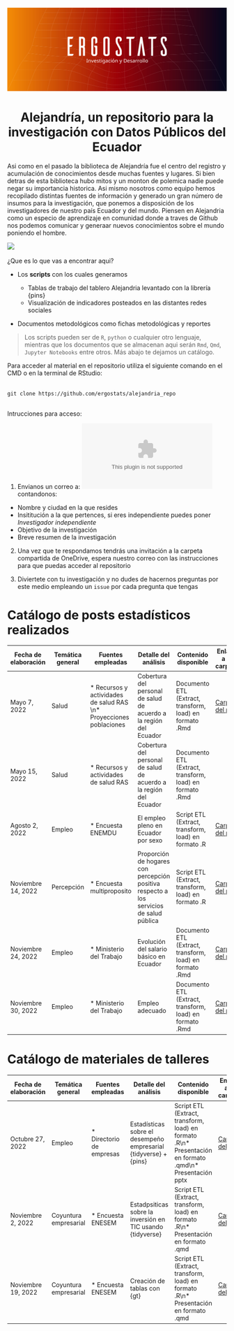  
![](img/portada_alejandria.jpg)

<h1 align = "center"> 
Alejandría, un repositorio para la investigación con Datos Públicos del Ecuador
</h1>

Asi como en el pasado la biblioteca de Alejandría fue el centro del registro y acumulación de conocimientos desde muchas fuentes y lugares. Si bien detras de esta biblioteca hubo mitos y un monton de polemica nadie puede negar su importancia historica. Asi mismo nosotros como equipo hemos recopilado distintas fuentes de información y generado un gran número de insumos para la investigación, que ponemos a disposición de los investigadores de nuestro país Ecuador y del mundo. Piensen en Alejandria como un especio de aprendizaje en comunidad donde a traves de Github nos podemos comunicar y generaar nuevos conocimientos sobre el mundo  poniendo el hombre. 

![](https://www.elcato.org/sites/default/files/images/stories/alexandria-cop-8-thumbnail.jpg)

¿Que es lo que vas a encontrar aqui?

* Los **scripts** con los cuales generamos 
  * Tablas de trabajo del tablero Alejandria levantado con la librería {pins}
  * Visualización de indicadores posteados en las distantes redes sociales

* Documentos metodológicos como fichas metodológicas y reportes 

> Los scripts pueden ser de `R`, `python` o cualquier otro lenguaje, mientras que los documentos que se almacenan aqui serán `Rmd`, `Qmd`, `Jupyter Notebooks` entre otros. Más abajo te dejamos un catálogo.

Para acceder al material en el repositorio utiliza el siguiente comando en el CMD o en la terminal de RStudio:

```

git clone https://github.com/ergostats/alejandria_repo


```

Intrucciones para acceso:

1. Envianos un correo a: ![CDI ERGOSTATS](cdiergostats@gmail.com) contandonos:
 * Nombre y ciudad en la que resides
 * Insititución a la que pertences, si eres independiente puedes poner *Investigador independiente*
 * Objetivo de la investigación
 * Breve resumen de la investigación

2. Una vez que te respondamos tendrás una invitación a la carpeta compartida de OneDrive, espera nuestro correo con las instrucciones para que puedas acceder al repositorio

3. Diviertete con tu investigación y no dudes de hacernos preguntas por este medio empleando un `issue` por cada pregunta que tengas

# Catálogo de posts estadísticos realizados

| Fecha de elaboración | Temática general | Fuentes empleadas | Detalle del análisis | Contenido disponible | Enlace a la carpeta |
| --- | --- |--- | --- |--- |--- | 
| Mayo 7, 2022 | Salud | * Recursos y actividades de salud RAS \n* Proyecciones poblaciones | Cobertura del personal de salud de acuerdo a la región del Ecuador | Documento ETL (Extract, transform, load) en formato .Rmd | [Carpeta del post](post/07052022_personal_salud/) |
| Mayo 15, 2022 | Salud | * Recursos y actividades de salud RAS | Cobertura del personal de salud de acuerdo a la región del Ecuador | Documento ETL (Extract, transform, load) en formato .Rmd |  | [Carpeta del post](post/15052022_unidad_salud/) 
| Agosto 2, 2022 | Empleo | * Encuesta ENEMDU | El empleo pleno en Ecuador por sexo | Script ETL (Extract, transform, load) en formato .R |[Carpeta del post](post/02082022_pleno_empleo_por_sexo/) |
| Noviembre 14, 2022 | Percepción | * Encuesta multiproposito | Proporción de hogares con percepción positiva respecto a los servicios de salud pública | Script ETL (Extract, transform, load) en formato .R | [Carpeta del post](post/14112022_servicios_salud_publica/)  |
| Noviembre 24, 2022 | Empleo | * Ministerio del Trabajo  | Evolución del salario básico en Ecuador | Documento ETL (Extract, transform, load) en formato .Rmd | [Carpeta del post](post/24112022_salario_basico/)  |
| Noviembre 30, 2022 | Empleo | * Ministerio del Trabajo  | Empleo adecuado | Documento ETL (Extract, transform, load) en formato .Rmd | [Carpeta del post](post/24112022_empleo_adecuado/)  |

# Catálogo de materiales de talleres

| Fecha de elaboración | Temática general | Fuentes empleadas | Detalle del análisis | Contenido disponible | Enlace a la carpeta |
| --- | --- |--- | --- |--- |--- | 
| Octubre 27, 2022 | Empleo | * Directorio de empresas | Estadísticas sobre el desempeño empresarial {tidyverse} + {pins} | Script ETL (Extract, transform, load) en formato .R\n* Presentación en formato .qmd\n* Presentación pptx | [Carpeta del post](talleres/27102022_desempeño_empresarial/) |
| Noviembre 2, 2022 | Coyuntura empresarial | * Encuesta ENESEM | Estadpsiticas sobre la inversión en TIC usando {tidyverse} | Script ETL (Extract, transform, load) en formato .R\n* Presentación en formato .qmd | [Carpeta del post](talleres/02112022_inversion_tic/) |
| Noviembre 19, 2022 | Coyuntura empresarial | * Encuesta ENESEM | Creación de tablas con {gt} | Script ETL (Extract, transform, load) en formato .R\n* Presentación en formato .qmd | [Carpeta del post](talleres/19112022_creacion_tablas/) |





